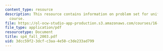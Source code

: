 ```yaml
---
content_type: resource
description: This resource contains information on problem set for unified engineering
  course.
file: https://ol-ocw-studio-app-production.s3.amazonaws.com/courses/16-01-unified-engineering-i-ii-iii-iv-fall-2005-spring-2006/3dcc59f23dcfc3aa4e50c3de233ad799_sp4_fall_2003.pdf
file_type: application/pdf
resourcetype: Document
title: sp4_fall_2003.pdf
uid: 3dcc59f2-3dcf-c3aa-4e50-c3de233ad799
---
```

